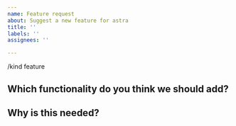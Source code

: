 ```yaml
---
name: Feature request
about: Suggest a new feature for astra
title: ''
labels: ''
assignees: ''

---
```


/kind feature

<!--

Welcome! - We kindly ask you to:

  1. Fill out the issue template below 
  2. Use the Google group if you have a question rather than a bug or feature request.
  
The group is at: https://groups.google.com/forum/#!forum/astra-users

Thanks for understanding, and for contributing to the project!

-->

## Which functionality do you think we should add?


## Why is this needed?

